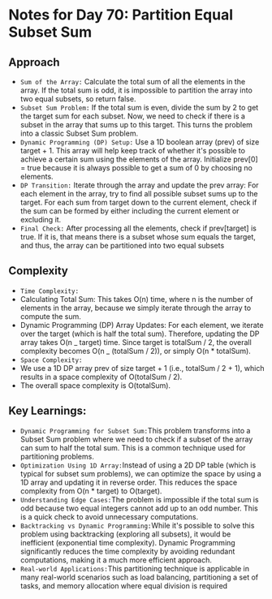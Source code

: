 # Notes for Day 70: Partition Equal Subset Sum

## Approach

- `Sum of the Array:` Calculate the total sum of all the elements in the array.
  If the total sum is odd, it is impossible to partition the array into two equal subsets, so return false.
- `Subset Sum Problem:` If the total sum is even, divide the sum by 2 to get the target sum for each subset.
  Now, we need to check if there is a subset in the array that sums up to this target. This turns the problem into a classic Subset Sum problem.
- `Dynamic Programming (DP) Setup:` Use a 1D boolean array (prev) of size target + 1. This array will help keep track of whether it's possible to achieve a certain sum using the elements of the array.
  Initialize prev[0] = true because it is always possible to get a sum of 0 by choosing no elements.
- `DP Transition:` Iterate through the array and update the prev array:
  For each element in the array, try to find all possible subset sums up to the target.
  For each sum from target down to the current element, check if the sum can be formed by either including the current element or excluding it.
- `Final Check:` After processing all the elements, check if prev[target] is true. If it is, that means there is a subset whose sum equals the target, and thus, the array can be partitioned into two equal subsets

## Complexity

- `Time Complexity:`
- Calculating Total Sum: This takes O(n) time, where n is the number of elements in the array, because we simply iterate through the array to compute the sum.
- Dynamic Programming (DP) Array Updates: For each element, we iterate over the target (which is half the total sum).
  Therefore, updating the DP array takes O(n _ target) time.
  Since target is totalSum / 2, the overall complexity becomes O(n _ (totalSum / 2)), or simply O(n \* totalSum).
- `Space Complexity:`
- We use a 1D DP array prev of size target + 1 (i.e., totalSum / 2 + 1), which results in a space complexity of O(totalSum / 2).
- The overall space complexity is O(totalSum).

## Key Learnings:

- `Dynamic Programming for Subset Sum:`This problem transforms into a Subset Sum problem where we need to check if a subset of the array can sum to half the total sum.
  This is a common technique used for partitioning problems.
- `Optimization Using 1D Array:`Instead of using a 2D DP table (which is typical for subset sum problems), we can optimize the space by using a 1D array and updating it in reverse order.
  This reduces the space complexity from O(n \* target) to O(target).
- `Understanding Edge Cases:`The problem is impossible if the total sum is odd because two equal integers cannot add up to an odd number. This is a quick check to avoid unnecessary computations.
- `Backtracking vs Dynamic Programming:`While it's possible to solve this problem using backtracking (exploring all subsets), it would be inefficient (exponential time complexity).
  Dynamic Programming significantly reduces the time complexity by avoiding redundant computations, making it a much more efficient approach.
- `Real-world Applications:`This partitioning technique is applicable in many real-world scenarios such as load balancing, partitioning a set of tasks, and memory allocation where equal division is required
